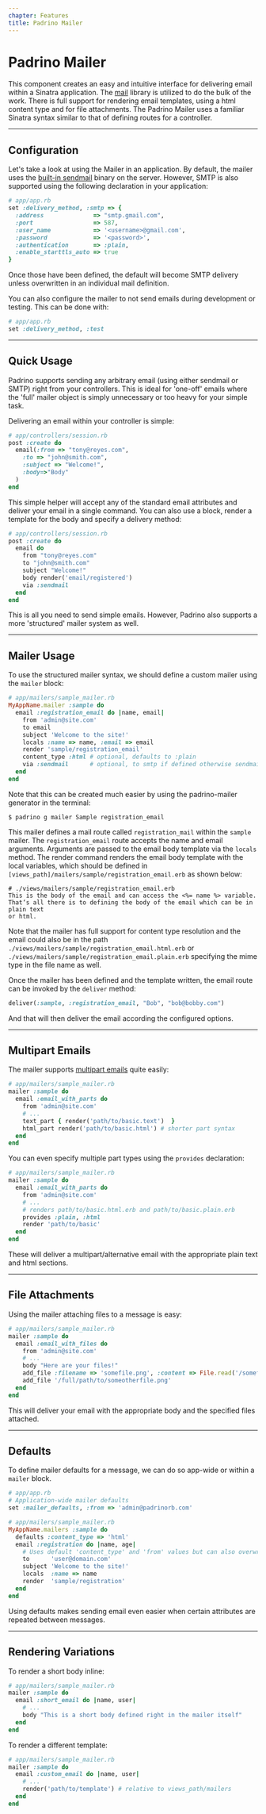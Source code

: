```yaml
---
chapter: Features
title: Padrino Mailer
---
```


# Padrino Mailer

This component creates an easy and intuitive interface for delivering email
within a Sinatra application. The [mail](http://github.com/mikel/mail "mail")
library is utilized to do the bulk of the work. There is full support for
rendering email templates, using a html content type and for file attachments.
The Padrino Mailer uses a familiar Sinatra syntax similar to that of defining
routes for a controller.

--------------------------------------------------------------------------------

## Configuration

Let's take a look at using the Mailer in an application. By default, the mailer
uses the [built-in sendmail](https://en.wikipedia.org/wiki/Sendmail "built-in sendmail")
binary on the server. However, SMTP is also supported using the following
declaration in your application:

```ruby
# app/app.rb
set :delivery_method, :smtp => {
  :address              => "smtp.gmail.com",
  :port                 => 587,
  :user_name            => '<username>@gmail.com',
  :password             => '<password>',
  :authentication       => :plain,
  :enable_starttls_auto => true
}
```

Once those have been defined, the default will become SMTP delivery unless
overwritten in an individual mail definition.

You can also configure the mailer to not send emails during development or
testing. This can be done with:

```ruby
# app/app.rb
set :delivery_method, :test
```

--------------------------------------------------------------------------------

## Quick Usage

Padrino supports sending any arbitrary email (using either sendmail or SMTP)
right from your controllers. This is ideal for 'one-off' emails where the 'full'
mailer object is simply unnecessary or too heavy for your simple task.

Delivering an email within your controller is simple:

```ruby
# app/controllers/session.rb
post :create do
  email(:from => "tony@reyes.com",
    :to => "john@smith.com",
    :subject => "Welcome!",
    :body=>"Body"
  )
end
```

This simple helper will accept any of the standard email attributes and deliver
your email in a single command. You can also use a block, render a template for
the body and specify a delivery method:

```ruby
# app/controllers/session.rb
post :create do
  email do
    from "tony@reyes.com"
    to "john@smith.com"
    subject "Welcome!"
    body render('email/registered')
    via :sendmail
  end
end
```

This is all you need to send simple emails. However, Padrino also supports a
more 'structured' mailer system as well.

--------------------------------------------------------------------------------

## Mailer Usage

To use the structured mailer syntax, we should define a custom mailer using the
`mailer` block:

```ruby
# app/mailers/sample_mailer.rb
MyAppName.mailer :sample do
  email :registration_email do |name, email|
    from 'admin@site.com'
    to email
    subject 'Welcome to the site!'
    locals :name => name, :email => email
    render 'sample/registration_email'
    content_type :html # optional, defaults to :plain
    via :sendmail      # optional, to smtp if defined otherwise sendmail
  end
end
```

Note that this can be created much easier by using the padrino-mailer generator
in the terminal:

```shell
$ padrino g mailer Sample registration_email
```

This mailer defines a mail route called `registration_mail` within the `sample`
mailer. The `registration_email` route accepts the name and email arguments.
Arguments are passed to the email body template via the `locals` method. The
render command renders the email body template with the local variables, which
should be defined in `[views_path]/mailers/sample/registration_email.erb` as
shown below:

```erb
# ./views/mailers/sample/registration_email.erb
This is the body of the email and can access the <%= name %> variable.
That‘s all there is to defining the body of the email which can be in plain text
or html.
```

Note that the mailer has full support for content type resolution and the email
could also be in the path `./views/mailers/sample/registration_email.html.erb`
or `./views/mailers/sample/registration_email.plain.erb` specifying the mime
type in the file name as well.

Once the mailer has been defined and the template written, the email route can
be invoked by the `deliver` method:

```ruby
deliver(:sample, :registration_email, "Bob", "bob@bobby.com")
```

And that will then deliver the email according the configured options.

--------------------------------------------------------------------------------

## Multipart Emails

The mailer supports [multipart emails](https://en.wikipedia.org/wiki/MIME "multipart emails")
quite easily:

```ruby
# app/mailers/sample_mailer.rb
mailer :sample do
  email :email_with_parts do
    from 'admin@site.com'
    # ...
    text_part { render('path/to/basic.text')  }
    html_part render('path/to/basic.html') # shorter part syntax
  end
end
```

You can even specify multiple part types using the `provides` declaration:

```ruby
# app/mailers/sample_mailer.rb
mailer :sample do
  email :email_with_parts do
    from 'admin@site.com'
    # ...
    # renders path/to/basic.html.erb and path/to/basic.plain.erb
    provides :plain, :html
    render 'path/to/basic'
  end
end
```

These will deliver a multipart/alternative email with the appropriate plain text
and html sections.

--------------------------------------------------------------------------------

## File Attachments

Using the mailer attaching files to a message is easy:

```ruby
# app/mailers/sample_mailer.rb
mailer :sample do
  email :email_with_files do
    from 'admin@site.com'
    # ...
    body "Here are your files!"
    add_file :filename => 'somefile.png', :content => File.read('/somefile.png')
    add_file '/full/path/to/someotherfile.png'
  end
end
```

This will deliver your email with the appropriate body and the specified files
attached.

--------------------------------------------------------------------------------

## Defaults

To define mailer defaults for a message, we can do so app-wide or within a
`mailer` block.

```ruby
# app/app.rb
# Application-wide mailer defaults
set :mailer_defaults, :from => 'admin@padrinorb.com'

# app/mailers/sample_mailer.rb
MyAppName.mailers :sample do
  defaults :content_type => 'html'
  email :registration do |name, age|
    # Uses default 'content_type' and 'from' values but can also overwrite them
    to      'user@domain.com'
    subject 'Welcome to the site!'
    locals  :name => name
    render  'sample/registration'
  end
end
```

Using defaults makes sending email even easier when certain attributes are
repeated between messages.

--------------------------------------------------------------------------------

## Rendering Variations

To render a short body inline:

```ruby
# app/mailers/sample_mailer.rb
mailer :sample do
  email :short_email do |name, user|
    # ...
    body "This is a short body defined right in the mailer itself"
  end
end
```

To render a different template:

```ruby
# app/mailers/sample_mailer.rb
mailer :sample do
  email :custom_email do |name, user|
    # ...
    render('path/to/template') # relative to views_path/mailers
  end
end
```

